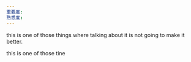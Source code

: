 ```yaml
---
重要度: 
熟悉度: 
---
```

this is one of those things where talking about it is not going to make it better.

this is one of those tine